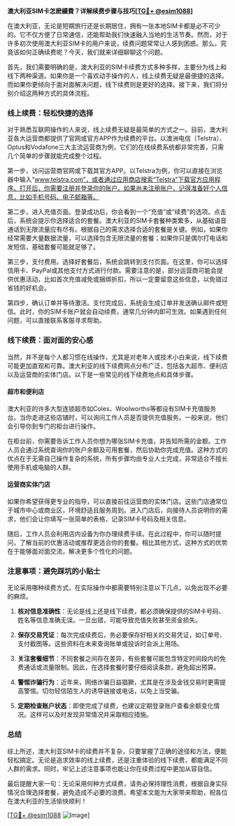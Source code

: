 **澳大利亚SIM卡怎麽續費？详解续费步骤与技巧[[TG💪+ @esim1088](https://t.me/s/esim1088)]**

在澳大利亚，无论是短期旅行还是长期居住，拥有一张本地SIM卡都是必不可少的。它不仅方便了日常通信，还能帮助我们快速融入当地的生活节奏。然而，对于许多初次使用澳大利亚SIM卡的用户来说，续费问题常常让人感到困惑。那么，究竟该如何正确续费呢？今天，我们就来详细聊聊这个问题。

首先，我们需要明确的是，澳大利亚的SIM卡续费方式多种多样，主要分为线上和线下两种渠道。如果你是一个喜欢动手操作的人，线上续费无疑是最便捷的选择。而如果你更倾向于面对面解决问题，线下续费则是更好的选择。接下来，我们将分别介绍这两种方式的具体流程。

### 线上续费：轻松快捷的选择

对于熟悉互联网操作的人来说，线上续费无疑是最简单的方式之一。目前，澳大利亚各大运营商都提供了官网或官方APP作为续费的平台。以澳洲电信（Telstra）、Optus和Vodafone三大主流运营商为例，它们的在线续费系统都非常完善，只需几个简单的步骤就能完成整个过程。

第一步，访问运营商官网或下载其官方APP。以Telstra为例，你可以直接在浏览器中输入“www.telstra.com”，或者通过应用商店搜索“Telstra”下载官方应用程序。打开后，你需要注册并登录你的账户。如果尚未注册账户，记得准备好个人信息，比如手机号码、电子邮箱等。

第二步，进入充值页面。登录成功后，你会看到一个“充值”或“续费”的选项。点击后，系统会提示你选择适合的套餐。澳大利亚的SIM卡套餐种类繁多，从基础语音通话到无限流量应有尽有。根据自己的需求选择合适的套餐是关键。例如，如果你经常需要大量数据流量，可以选择包含无限流量的套餐；如果你只是偶尔打电话和发短信，基础套餐可能就足够了。

第三步，支付费用。选择好套餐后，系统会跳转到支付页面。在这里，你可以选择信用卡、PayPal或其他支付方式进行付款。需要注意的是，部分运营商可能会提供优惠活动，比如首次充值减免或捆绑折扣，所以一定要留意这些信息，以免错过省钱的好机会。

第四步，确认订单并等待激活。支付完成后，系统会生成订单并发送确认邮件或短信。此时，你的SIM卡账户就会自动续费，通常几分钟内即可生效。如果遇到任何问题，可以直接联系客服寻求帮助。

### 线下续费：面对面的安心感

当然，并不是每个人都习惯在线操作，尤其是对老年人或技术小白来说，线下续费可能更加直观和可靠。澳大利亚的线下续费网点分布广泛，包括各大超市、便利店以及运营商的实体门店。以下是一些常见的线下续费地点和具体步骤。

#### 超市和便利店

澳大利亚的许多大型连锁超市如Coles、Woolworths等都设有SIM卡充值服务台。当你走进这些店铺时，可以询问工作人员是否提供充值服务。一般来说，他们会引导你到专门的柜台进行操作。

在柜台前，你需要告诉工作人员你想为哪张SIM卡充值，并告知所需的金额。工作人员会通过系统查询你的账户余额及可用套餐，然后协助你完成充值。这种方式的优点在于无需自己操作复杂的系统，所有步骤均由专业人士完成，非常适合不擅长使用手机或电脑的人群。

#### 运营商实体门店

如果你希望获得更专业的指导，可以直接前往运营商的实体门店。这些门店通常位于城市中心或商业区，环境舒适且服务周到。进入门店后，向接待人员说明你的需求，他们会让你填写一张简单的表格，记录SIM卡号码及相关信息。

随后，工作人员会利用店内设备为你办理续费手续。在此过程中，你可以随时提问，了解当前的优惠活动或推荐更适合你的套餐。相比其他方式，这种方式的优势在于能够面对面交流，解决更多个性化的问题。

### 注意事项：避免踩坑的小贴士

无论采用哪种续费方式，在实际操作中都需要特别注意以下几点，以免出现不必要的麻烦。

1. **核对信息准确性**：无论是线上还是线下续费，都必须确保提供的SIM卡号码、姓名等信息准确无误。一旦出错，可能导致充值失败甚至资金损失。

2. **保存交易凭证**：每次完成续费后，务必要保存好相关的交易凭证，如订单号、支付截图等。这些资料在未来查询账单或投诉时会派上用场。

3. **关注套餐细节**：不同套餐之间存在差异，有些套餐可能包含特定时间段内的免费通话或流量限制。因此，在选择套餐时要仔细阅读条款，避免超出预算。

4. **警惕诈骗行为**：近年来，网络诈骗日益猖獗，尤其是在涉及金钱交易时更需提高警惕。切勿轻信陌生人的诱导链接或电话，以免上当受骗。

5. **定期检查账户状态**：即使完成了续费，也建议定期登录账户查看余额变化情况。这样可以及时发现异常情况并采取相应措施。

### 总结

综上所述，澳大利亚SIM卡的续费并不复杂，只要掌握了正确的途径和方法，便能轻松搞定。无论是追求效率的线上续费，还是注重体验的线下续费，都能满足不同人群的需求。同时，牢记上述注意事项也能让你在续费过程中更加从容自信。

最后提醒大家一句：无论采用何种方式续费，请务必保持理性消费，根据自身实际情况合理选择套餐，避免造成不必要的浪费。希望本文能为大家带来帮助，祝各位在澳大利亚的生活愉快顺利！

[[TG💪+ @esim1088](https://t.me/s/esim1088) ![Image](https://i.postimg.cc/4NQfJmqS/Snipaste-2025-05-13-00-14-12.png)]